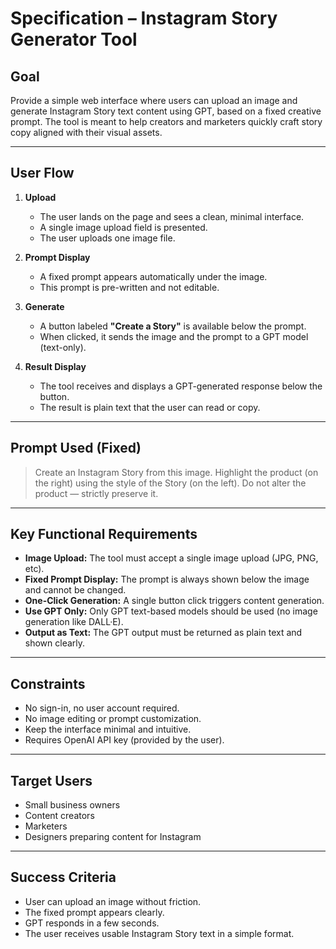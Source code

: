 # Specification – Instagram Story Generator Tool

## Goal

Provide a simple web interface where users can upload an image and generate Instagram Story text content using GPT, based on a fixed creative prompt. The tool is meant to help creators and marketers quickly craft story copy aligned with their visual assets.

---

## User Flow

1. **Upload**
   - The user lands on the page and sees a clean, minimal interface.
   - A single image upload field is presented.
   - The user uploads one image file.

2. **Prompt Display**
   - A fixed prompt appears automatically under the image.
   - This prompt is pre-written and not editable.

3. **Generate**
   - A button labeled **"Create a Story"** is available below the prompt.
   - When clicked, it sends the image and the prompt to a GPT model (text-only).

4. **Result Display**
   - The tool receives and displays a GPT-generated response below the button.
   - The result is plain text that the user can read or copy.

---

## Prompt Used (Fixed)

> Create an Instagram Story from this image. Highlight the product (on the right) using the style of the Story (on the left). Do not alter the product — strictly preserve it.

---

## Key Functional Requirements

- **Image Upload:** The tool must accept a single image upload (JPG, PNG, etc).
- **Fixed Prompt Display:** The prompt is always shown below the image and cannot be changed.
- **One-Click Generation:** A single button click triggers content generation.
- **Use GPT Only:** Only GPT text-based models should be used (no image generation like DALL·E).
- **Output as Text:** The GPT output must be returned as plain text and shown clearly.

---

## Constraints

- No sign-in, no user account required.
- No image editing or prompt customization.
- Keep the interface minimal and intuitive.
- Requires OpenAI API key (provided by the user).

---

## Target Users

- Small business owners
- Content creators
- Marketers
- Designers preparing content for Instagram

---

## Success Criteria

- User can upload an image without friction.
- The fixed prompt appears clearly.
- GPT responds in a few seconds.
- The user receives usable Instagram Story text in a simple format.

